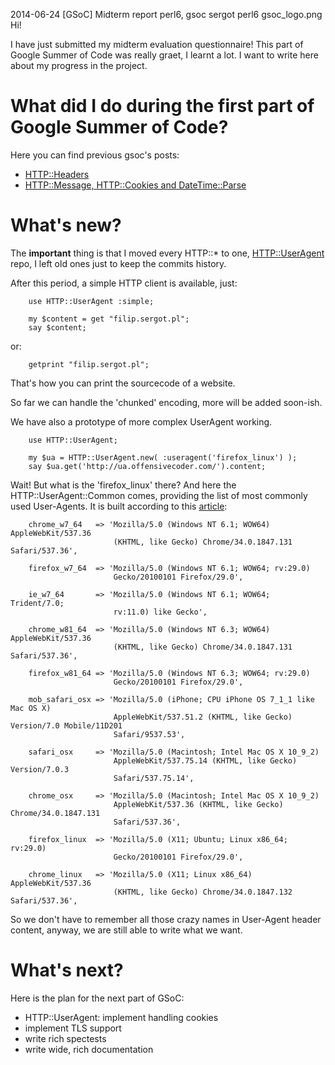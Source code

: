 2014-06-24
[GSoC] Midterm report
perl6, gsoc
sergot
perl6
gsoc_logo.png
Hi!

I have just submitted my midterm evaluation questionnaire! This part of Google Summer of Code was really graet, I learnt a lot. I want to write here about my progress in the project.

What did I do during the first part of Google Summer of Code?
=======================

Here you can find previous gsoc's posts:

+ [HTTP::Headers ](http://filip.sergot.pl/en/blog/perl6/gsoc_http::headers/)
+ [HTTP::Message, HTTP::Cookies and DateTime::Parse](http://filip.sergot.pl/en/blog/perl6/gsoc_http_cookies_message_datetime_parse/)

What's new?
==============

The **important** thing is that I moved every HTTP::* to one, [HTTP::UserAgent](https://github.com/sergot/http-useragent/) repo, I left old ones just to keep the commits history.

After this period, a simple HTTP client is available, just:

        use HTTP::UserAgent :simple;

        my $content = get "filip.sergot.pl";
        say $content;

or:

        getprint "filip.sergot.pl";

That's how you can print the sourcecode of a website.

So far we can handle the 'chunked' encoding, more will be added soon-ish.

We have also a prototype of more complex UserAgent working.

        use HTTP::UserAgent;

        my $ua = HTTP::UserAgent.new( :useragent('firefox_linux') );
        say $ua.get('http://ua.offensivecoder.com/').content;

Wait! But what is the 'firefox_linux' there? And here the HTTP::UserAgent::Common comes, providing the list of most commonly used User-Agents.
It is built according to this [article](http://techblog.willshouse.com/2012/01/03/most-common-user-agents/):

        chrome_w7_64   => 'Mozilla/5.0 (Windows NT 6.1; WOW64) AppleWebKit/537.36
                           (KHTML, like Gecko) Chrome/34.0.1847.131 Safari/537.36',

        firefox_w7_64  => 'Mozilla/5.0 (Windows NT 6.1; WOW64; rv:29.0)
                           Gecko/20100101 Firefox/29.0',

        ie_w7_64       => 'Mozilla/5.0 (Windows NT 6.1; WOW64; Trident/7.0;
                           rv:11.0) like Gecko',

        chrome_w81_64  => 'Mozilla/5.0 (Windows NT 6.3; WOW64) AppleWebKit/537.36
                           (KHTML, like Gecko) Chrome/34.0.1847.131 Safari/537.36',

        firefox_w81_64 => 'Mozilla/5.0 (Windows NT 6.3; WOW64; rv:29.0)
                           Gecko/20100101 Firefox/29.0',

        mob_safari_osx => 'Mozilla/5.0 (iPhone; CPU iPhone OS 7_1_1 like Mac OS X)
                           AppleWebKit/537.51.2 (KHTML, like Gecko) Version/7.0 Mobile/11D201
                           Safari/9537.53',

        safari_osx     => 'Mozilla/5.0 (Macintosh; Intel Mac OS X 10_9_2)
                           AppleWebKit/537.75.14 (KHTML, like Gecko) Version/7.0.3
                           Safari/537.75.14',

        chrome_osx     => 'Mozilla/5.0 (Macintosh; Intel Mac OS X 10_9_2)
                           AppleWebKit/537.36 (KHTML, like Gecko) Chrome/34.0.1847.131
                           Safari/537.36',

        firefox_linux  => 'Mozilla/5.0 (X11; Ubuntu; Linux x86_64; rv:29.0)
                           Gecko/20100101 Firefox/29.0',

        chrome_linux   => 'Mozilla/5.0 (X11; Linux x86_64) AppleWebKit/537.36
                           (KHTML, like Gecko) Chrome/34.0.1847.132 Safari/537.36',

So we don't have to remember all those crazy names in User-Agent header content, anyway, we are still able to write what we want.


What's next?
=============

Here is the plan for the next part of GSoC:

+ HTTP::UserAgent: implement handling cookies
+ implement TLS support
+ write rich spectests
+ write wide, rich documentation
